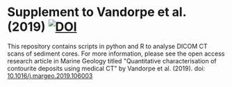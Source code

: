 # Supplement to Vandorpe et al. (2019) [![DOI](https://zenodo.org/badge/199510457.svg)](https://zenodo.org/badge/latestdoi/199510457)
This repository contains scripts in python and R to analyse DICOM CT scans of sediment cores. For more information, please see the open access research article in Marine Geology titled "Quantitative characterisation of contourite deposits using medical CT" by Vandorpe et al. (2019). doi: [10.1016/j.margeo.2019.106003](https://doi.org/10.1016/j.margeo.2019.106003)

